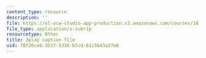 ```yaml
---
content_type: resource
description: ''
file: https://ol-ocw-studio-app-production.s3.amazonaws.com/courses/18-01sc-single-variable-calculus-fall-2010/78f26ce635375316b5cd61c5b43a27e6_E7oR_JBgUzA.vtt
file_type: application/x-subrip
resourcetype: Other
title: 3play caption file
uid: 78f26ce6-3537-5316-b5cd-61c5b43a27e6
---
```

